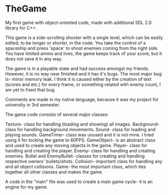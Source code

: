 # TheGame
My first game with object-oriented code, made with additional SDL 2.0 library for C++.

This game is a side-scrolling shooter with a single level, which can be easily edited, to be longer or shorter, in the code.
You take the control of a spaceship and press 'space' to shoot enemies coming from the right side. You have limited ammo and
lives, the game keeps track of your score, but it does not save it in any way.

The game is in a playable state and had success amongst my friends.
However, it is no way near finished and it has it's bugs. The most major bug is- minor memory leak. I think it is caused either
by the creation of text (scores and etc.) for every frame, or something related with enemy count, I am yet to fixed that bug.

Comments are made in my native language, because it was my project for university in 3rd semester.

The game code consists of several major classes:

Texture- class for handling (loading and showing) all images.
Background- class for handling background movements.
Sound- class for loading and playing sounds.
GameTimer- class was unused and it is not mine. I tried using it for locking the game to 60FPS.
GameObject- is an abstract class and used to create any moving objects in the game.
Player- class for handling and creating the player.
Enemy- class for handling and creating enemies.
Bullet and EnemyBullet- classes for creating and handling respective owners' bullets/shots.
Collision- important class for handling any and all object collisions.
Game- the most important class, which ties together all other classes and makes the game.

A code in the "main" file was used to create a main game cycle- it is an engine for my game.

